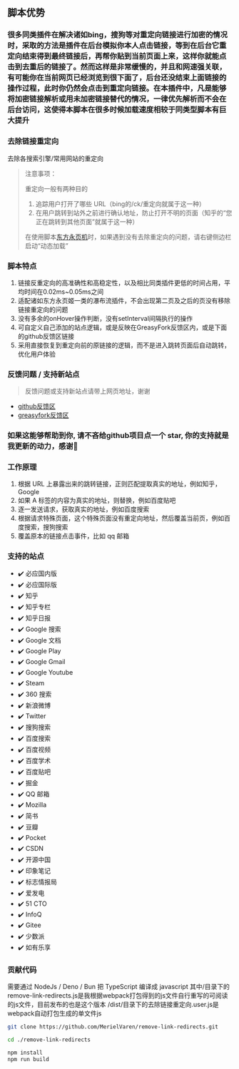 ## 脚本优势

### 很多同类插件在解决诸如bing，搜狗等对重定向链接进行加密的情况时，采取的方法是插件在后台模拟你本人点击链接，等到在后台它重定向结束得到最终链接后，再帮你贴到当前页面上来，这样你就能点击到去重后的链接了。然而这样是非常缓慢的，并且和网速强关联，有可能你在当前网页已经浏览到很下面了，后台还没结束上面链接的操作过程，此时你仍然会点击到重定向链接。在本插件中，凡是能够将加密链接解析或用未加密链接替代的情况，一律优先解析而不会在后台访问，这使得本脚本在很多时候加载速度相较于同类型脚本有巨大提升

### 去除链接重定向

去除各搜索引擎/常用网站的重定向

> 注意事项：
>
> 重定向一般有两种目的
>
> 1. 追踪用户打开了哪些 URL（bing的/ck/重定向就属于这一种）
> 2. 在用户跳转到站外之前进行确认地址，防止打开不明的页面（知乎的“您正在跳转到其他页面”就属于这一种）
>
> 在使用脚本[东方永页机](https://greasyfork.org/zh-CN/scripts/438684-pagetual)时，如果遇到没有去除重定向的问题，请右键侧边栏启动“动态加载”

### 脚本特点

1. 链接反重定向的高准确性和高稳定性，以及相比同类插件更低的时间占用，平均时间在0.02ms~0.05ms之间
2. 适配诸如东方永页姬一类的瀑布流插件，不会出现第二页及之后的页没有移除链接重定向的问题
3. 没有多余的onHover操作判断，没有setInterval间隔执行的操作
4. 可自定义自己添加的站点逻辑，或是反映在GreasyFork反馈区内，或是下面的github反馈区链接
5. 采用直接恢复到重定向前的原链接的逻辑，而不是进入跳转页面后自动跳转，优化用户体验

### 反馈问题 / 支持新站点

> 反馈问题或支持新站点请带上网页地址，谢谢

- [github反馈区](https://github.com/MerielVaren/remove-link-redirects/issues/new/choose)
- [greasyfork反馈区](https://greasyfork.org/zh-CN/scripts/483475-%E5%8E%BB%E9%99%A4%E9%93%BE%E6%8E%A5%E9%87%8D%E5%AE%9A%E5%90%91/feedback)

### 如果这能够帮助到你, 请不吝给github项目点一个 star, 你的支持就是我更新的动力，感谢🙏

### 工作原理

1. 根据 URL 上暴露出来的跳转链接，正则匹配提取真实的地址，例如知乎，Google
2. 如果 A 标签的内容为真实的地址，则替换，例如百度贴吧
3. 逐一发送请求，获取真实的地址，例如百度搜索
4. 根据请求特殊页面，这个特殊页面没有重定向地址，然后覆盖当前页，例如百度搜索，搜狗搜索
5. 覆盖原本的链接点击事件，比如 qq 邮箱

### 支持的站点

- ✔️ 必应国内版
- ✔️ 必应国际版
- ✔️ 知乎
- ✔️ 知乎专栏
- ✔️ 知乎日报
- ✔️ Google 搜索
- ✔️ Google 文档
- ✔️ Google Play
- ✔️ Google Gmail
- ✔️ Google Youtube
- ✔️ Steam
- ✔️ 360 搜索
- ✔️ 新浪微博
- ✔️ Twitter
- ✔️ 搜狗搜索
- ✔️ 百度搜索
- ✔️ 百度视频
- ✔️ 百度学术
- ✔️ 百度贴吧
- ✔️ 掘金
- ✔️ QQ 邮箱
- ✔️ Mozilla
- ✔️ 简书
- ✔️ 豆瓣
- ✔️ Pocket
- ✔️ CSDN
- ✔️ 开源中国
- ✔️ 印象笔记
- ✔️ 标志情报局
- ✔️ 爱发电
- ✔️ 51 CTO
- ✔️ InfoQ
- ✔️ Gitee
- ✔️ 少数派
- ✔️ 如有乐享

### 贡献代码

需要通过 NodeJs / Deno / Bun 把 TypeScript 编译成 javascript
其中/目录下的remove-link-redirects.js是我根据webpack打包得到的js文件自行重写的可阅读的js文件，目前发布的也是这个版本
/dist/目录下的去除链接重定向.user.js是webpack自动打包生成的单文件js

```bash
git clone https://github.com/MerielVaren/remove-link-redirects.git

cd ./remove-link-redirects

npm install
npm run build
```
